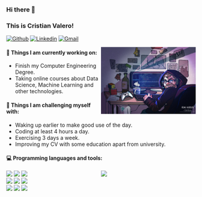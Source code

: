### Hi there 👋 
### This is Cristian Valero!

[![Github](https://img.shields.io/badge/-Github-000?style=flat&logo=Github&logoColor=white)](https://github.com/CristianValero)
[![Linkedin](https://img.shields.io/badge/-LinkedIn-blue?style=flat&logo=Linkedin&logoColor=white)](https://www.linkedin.com/in/cristian-valero-abundio-776646207/)
[![Gmail](https://img.shields.io/badge/-Gmail-c14438?style=flat&logo=Gmail&logoColor=white)](mailto:pauitopauito03@gmail.com)

<!--Welcome to my Github page! I am Cristian and I am currently finishing my Computer Engineering degree at the university of Girona!  -->

<img align="right" alt="img" src="https://github.com/FernandoRoldan93/FernandoRoldan93/blob/master/cover_image.jpg" width="50%" height="auto" />


#### 🌱 Things I am currently working on: 
- Finish my Computer Engineering Degree.
- Taking online courses about Data Science, Machine Learning and other technologies.

#### :muscle: Things I am challenging myself with:
- Waking up earlier to make good use of the day.
- Coding at least 4 hours a day.
- Exercising 3 days a week.
- Improving my CV with some education apart from university.

#### :computer: Programming languages and tools: 
<p>
	<img width="50%" align="right" src="https://github-readme-stats.vercel.app/api?username=CristianValero&show_icons=true&hide_border=true" />

<code><img width="10%" src="https://www.vectorlogo.zone/logos/java/java-ar21.svg"></code>
<code><img width="10%" src="https://www.vectorlogo.zone/logos/python/python-ar21.svg"></code>
<code><img width="8%" src="https://www.vectorlogo.zone/logos/arduino/arduino-ar21.svg"></code>
<br />
<code><img width="10%" src="https://www.vectorlogo.zone/logos/pocoo_flask/pocoo_flask-ar21.svg"></code>
<code><img width="10%" src="https://www.vectorlogo.zone/logos/mysql/mysql-ar21.svg"></code>
<code><img width="10%" src="https://www.vectorlogo.zone/logos/mongodb/mongodb-ar21.svg"></code>
<br />
<code><img width="10%" src="https://www.vectorlogo.zone/logos/android/android-ar21.svg"></code>
<code><img width="10%" src="https://www.vectorlogo.zone/logos/linux/linux-ar21.svg"></code>
<code><img width="10%" src="https://www.vectorlogo.zone/logos/git-scm/git-scm-ar21.svg"></code>
</p>
